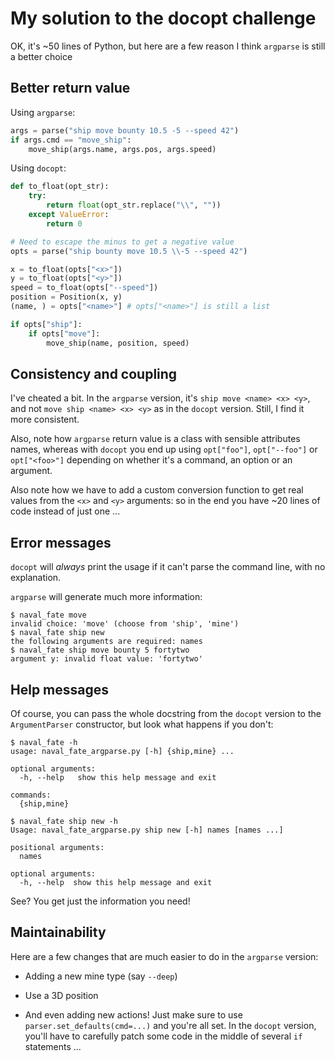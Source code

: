 # My solution to the docopt challenge

OK, it's ~50 lines of Python, but here are a few reason I think `argparse` is
still a better choice

## Better return value


Using `argparse`:

```python
args = parse("ship move bounty 10.5 -5 --speed 42")
if args.cmd == "move_ship":
    move_ship(args.name, args.pos, args.speed)
```


Using `docopt`:

```python
def to_float(opt_str):
    try:
        return float(opt_str.replace("\\", ""))
    except ValueError:
        return 0

# Need to escape the minus to get a negative value
opts = parse("ship bounty move 10.5 \\-5 --speed 42")

x = to_float(opts["<x>"])
y = to_float(opts["<y>"])
speed = to_float(opts["--speed"])
position = Position(x, y)
(name, ) = opts["<name>"] # opts["<name>"] is still a list

if opts["ship"]:
    if opts["move"]:
        move_ship(name, position, speed)
```


## Consistency and coupling

I've cheated a bit. In the `argparse` version, it's `ship move <name> <x> <y>`,
and not `move ship <name> <x> <y>` as in the `docopt` version.
Still, I find it more consistent.

Also, note how `argparse` return value is a class with sensible attributes
names, whereas with `docopt` you end up using `opt["foo"]`, `opt["--foo"]` or
`opt["<foo>"]` depending on whether it's a command, an option or an argument.

Also note how we have to add a custom conversion function to get real values
from the `<x>` and `<y>` arguments: so in the end you have ~20 lines of code
instead of just one ...

## Error messages

`docopt` will *always* print the usage if it can't parse the command line, with
no explanation.

`argparse` will generate much more information:

```console
$ naval_fate move
invalid choice: 'move' (choose from 'ship', 'mine')
$ naval_fate ship new
the following arguments are required: names
$ naval_fate ship move bounty 5 fortytwo
argument y: invalid float value: 'fortytwo'
```

## Help messages

Of course, you can pass the whole docstring from the `docopt` version to the
`ArgumentParser` constructor, but look what happens if you don't:

```console
$ naval_fate -h
usage: naval_fate_argparse.py [-h] {ship,mine} ...

optional arguments:
  -h, --help   show this help message and exit

commands:
  {ship,mine}
```

```console
$ naval_fate ship new -h
Usage: naval_fate_argparse.py ship new [-h] names [names ...]

positional arguments:
  names

optional arguments:
  -h, --help  show this help message and exit
```

See? You get just the information you need!


## Maintainability

Here are a few changes that are much easier to do in the `argparse` version:

* Adding a new mine type (say `--deep`)

* Use a 3D position

* And even adding new actions! Just make sure to use
  `parser.set_defaults(cmd=...)` and you're all set. In the `docopt` version,
  you'll have to carefully patch some code in the middle of several `if`
  statements ...
